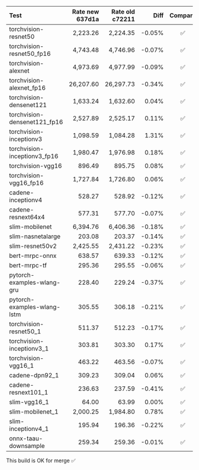 | Test                         |   Rate new <br />637d1a |   Rate old <br />c72211 |   Diff |      Compare       |
|:-----------------------------|------------------------:|------------------------:|-------:|:------------------:|
| torchvision-resnet50         |                2,223.26 |                2,224.35 | -0.05% | :white_check_mark: |
| torchvision-resnet50_fp16    |                4,743.48 |                4,746.96 | -0.07% | :white_check_mark: |
| torchvision-alexnet          |                4,973.69 |                4,977.99 | -0.09% | :white_check_mark: |
| torchvision-alexnet_fp16     |               26,207.60 |               26,297.73 | -0.34% | :white_check_mark: |
| torchvision-densenet121      |                1,633.24 |                1,632.60 |  0.04% | :white_check_mark: |
| torchvision-densenet121_fp16 |                2,527.89 |                2,525.17 |  0.11% | :white_check_mark: |
| torchvision-inceptionv3      |                1,098.59 |                1,084.28 |  1.31% | :white_check_mark: |
| torchvision-inceptionv3_fp16 |                1,980.47 |                1,976.98 |  0.18% | :white_check_mark: |
| torchvision-vgg16            |                  896.49 |                  895.75 |  0.08% | :white_check_mark: |
| torchvision-vgg16_fp16       |                1,727.84 |                1,726.80 |  0.06% | :white_check_mark: |
| cadene-inceptionv4           |                  528.27 |                  528.92 | -0.12% | :white_check_mark: |
| cadene-resnext64x4           |                  577.31 |                  577.70 | -0.07% | :white_check_mark: |
| slim-mobilenet               |                6,394.76 |                6,406.36 | -0.18% | :white_check_mark: |
| slim-nasnetalarge            |                  203.08 |                  203.37 | -0.14% | :white_check_mark: |
| slim-resnet50v2              |                2,425.55 |                2,431.22 | -0.23% | :white_check_mark: |
| bert-mrpc-onnx               |                  638.57 |                  639.33 | -0.12% | :white_check_mark: |
| bert-mrpc-tf                 |                  295.36 |                  295.55 | -0.06% | :white_check_mark: |
| pytorch-examples-wlang-gru   |                  228.40 |                  229.24 | -0.37% | :white_check_mark: |
| pytorch-examples-wlang-lstm  |                  305.55 |                  306.18 | -0.21% | :white_check_mark: |
| torchvision-resnet50_1       |                  511.37 |                  512.23 | -0.17% | :white_check_mark: |
| torchvision-inceptionv3_1    |                  303.81 |                  303.30 |  0.17% | :white_check_mark: |
| torchvision-vgg16_1          |                  463.22 |                  463.56 | -0.07% | :white_check_mark: |
| cadene-dpn92_1               |                  309.23 |                  309.04 |  0.06% | :white_check_mark: |
| cadene-resnext101_1          |                  236.63 |                  237.59 | -0.41% | :white_check_mark: |
| slim-vgg16_1                 |                   64.00 |                   63.99 |  0.00% | :white_check_mark: |
| slim-mobilenet_1             |                2,000.25 |                1,984.80 |  0.78% | :white_check_mark: |
| slim-inceptionv4_1           |                  195.94 |                  196.36 | -0.22% | :white_check_mark: |
| onnx-taau-downsample         |                  259.34 |                  259.36 | -0.01% | :white_check_mark: |


This build is OK for merge :white_check_mark: